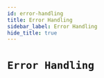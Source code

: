 ```yaml
---
id: error-handling
title: Error Handling
sidebar_label: Error Handling
hide_title: true
---
```


# `Error Handling`
